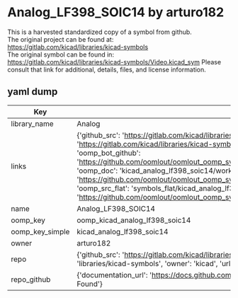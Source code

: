# Analog_LF398_SOIC14 by arturo182  
This is a harvested standardized copy of a symbol from github.  
The original project can be found at:  
https://gitlab.com/kicad/libraries/kicad-symbols  
The original symbol can be found in:
https://gitlab.com/kicad/libraries/kicad-symbols/Video.kicad_sym
Please consult that link for additional, details, files, and license information.  
## yaml dump  
| Key | Value |  
| --- | --- |  
| library_name | Analog |  
| links | {'github_src': 'https://gitlab.com/kicad/libraries/kicad-symbols/Video.kicad_sym', 'github_src_repo': 'https://gitlab.com/kicad/libraries/kicad-symbols', 'oomp_bot': 'kicad_analog_lf398_soic14/working', 'oomp_bot_github': 'https://github.com/oomlout/oomlout_oomp_symbol_bot/tree/main/kicad_analog_lf398_soic14/working', 'oomp_doc': 'kicad_analog_lf398_soic14/working', 'oomp_doc_github': 'https://github.com/oomlout/oomlout_oomp_symbol_doc/tree/main/kicad_analog_lf398_soic14/working', 'oomp_src_flat': 'symbols_flat/kicad_analog_lf398_soic14/working', 'oomp_src_flat_github': 'https://github.com/oomlout/oomlout_oomp_symbol_src/tree/main/kicad_analog_lf398_soic14/working'} |  
| name | Analog_LF398_SOIC14 |  
| oomp_key | oomp_kicad_analog_lf398_soic14 |  
| oomp_key_simple | kicad_analog_lf398_soic14 |  
| owner | arturo182 |  
| repo | {'github_src': 'https://gitlab.com/kicad/libraries/kicad-symbols/Video.kicad_sym', 'name': 'libraries/kicad-symbols', 'owner': 'kicad', 'url': 'https://gitlab.com/kicad/libraries/kicad-symbols'} |  
| repo_github | {'documentation_url': 'https://docs.github.com/rest/repos/repos#get-a-repository', 'message': 'Not Found'} |  

